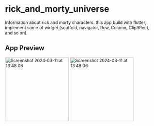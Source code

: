 # rick_and_morty_universe

Information about rick and morty characters. this app build with flutter, implement some of widget (scaffold, navigator, Row, Column, ClipRRect, and so on).

## App Preview

<img width="210" alt="Screenshot 2024-03-11 at 13 48 06" src="https://github.com/user-attachments/assets/8ac31fd4-9c53-46fd-8ed2-034c5cf50483">


<img width="210" alt="Screenshot 2024-03-11 at 13 48 06" src="https://github.com/user-attachments/assets/d096d70b-30c9-4280-aeb5-64f5333c57dc">
